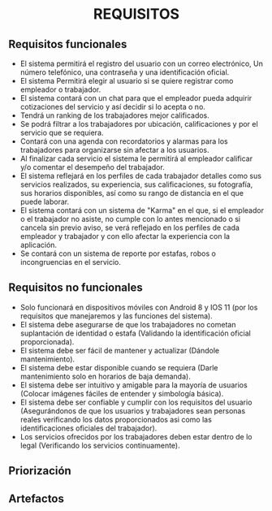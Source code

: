 <center><h1>REQUISITOS</h1></center>


## Requisitos funcionales        

- El sistema permitirá el registro del usuario con un correo electrónico, Un número telefónico, una contraseña y una identificación oficial. 
- El sistema Permitirá elegir al usuario si se quiere registrar como empleador o trabajador. 
- El sistema contará con un chat para que el empleador pueda adquirir cotizaciones del servicio y así decidir si lo acepta o no. 
- Tendrá un ranking de los trabajadores mejor calificados. 
- Se podrá filtrar a los trabajadores por ubicación, calificaciones y por el servicio que se requiera. 
- Contará con una agenda con recordatorios y alarmas para los trabajadores para organizarse sin afectar a los usuarios. 
- Al finalizar cada servicio el sistema le permitirá al empleador calificar y/o comentar el desempeño del trabajador. 
- El sistema reflejará en los perfiles de cada trabajador detalles como sus servicios realizados, su experiencia, sus calificaciones, su fotografía, sus horarios disponibles, así como su rango de distancia en el que puede laborar.
- El sistema contará con un sistema de "Karma" en el que, si el empleador o el trabajador no asiste, no cumple con lo antes mencionado o si cancela sin previo aviso, se verá reflejado en los perfiles de cada empleador y trabajador y con ello afectar la experiencia con la aplicación. 
- Se contará con un sistema de reporte por estafas, robos o incongruencias en el servicio.

## Requisitos no funcionales

 - Solo funcionará en dispositivos móviles con Android 8 y IOS 11 (por los requisitos que manejaremos y las funciones del sistema).
 - El sistema debe asegurarse de que los trabajadores no cometan suplantación de identidad o estafa (Validando la identificación oficial proporcionada).
 - El sistema debe ser fácil de mantener y actualizar (Dándole mantenimiento).
 - El sistema debe estar disponible cuando se requiera (Darle mantenimiento solo en horarios de baja demanda).
 - El sistema debe ser intuitivo y amigable para la mayoría de usuarios (Colocar imágenes fáciles de entender y simbología básica).
 - El sistema debe ser confiable y cumplir con los requisitos del usuario (Asegurándonos de que los usuarios y trabajadores sean personas reales verificando los datos proporcionados asi como las identificaciones oficiales del trabajador).
 - Los servicios ofrecidos por los trabajadores deben estar dentro de lo legal (Verificando los servicios continuamente).

## Priorización

## Artefactos
